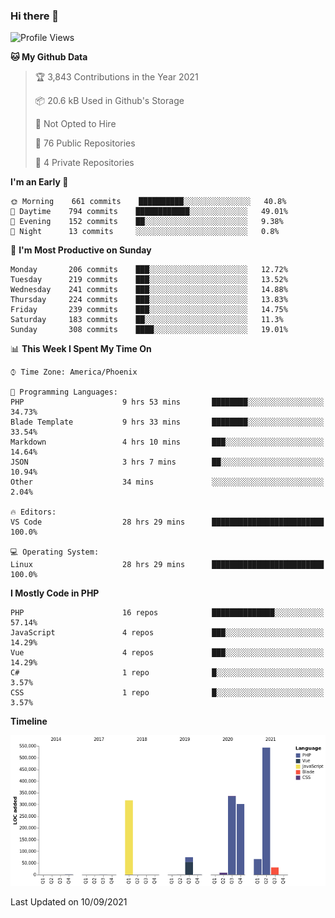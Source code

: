 ### Hi there 👋

<!--START_SECTION:waka-->
![Profile Views](http://img.shields.io/badge/Profile%20Views-5-blue)

**🐱 My Github Data** 

> 🏆 3,843 Contributions in the Year 2021
 > 
> 📦 20.6 kB Used in Github's Storage 
 > 
> 🚫 Not Opted to Hire
 > 
> 📜 76 Public Repositories 
 > 
> 🔑 4 Private Repositories  
 > 
**I'm an Early 🐤** 

```text
🌞 Morning    661 commits    ██████████░░░░░░░░░░░░░░░   40.8% 
🌆 Daytime    794 commits    ████████████░░░░░░░░░░░░░   49.01% 
🌃 Evening    152 commits    ██░░░░░░░░░░░░░░░░░░░░░░░   9.38% 
🌙 Night      13 commits     ░░░░░░░░░░░░░░░░░░░░░░░░░   0.8%

```
📅 **I'm Most Productive on Sunday** 

```text
Monday       206 commits    ███░░░░░░░░░░░░░░░░░░░░░░   12.72% 
Tuesday      219 commits    ███░░░░░░░░░░░░░░░░░░░░░░   13.52% 
Wednesday    241 commits    ███░░░░░░░░░░░░░░░░░░░░░░   14.88% 
Thursday     224 commits    ███░░░░░░░░░░░░░░░░░░░░░░   13.83% 
Friday       239 commits    ███░░░░░░░░░░░░░░░░░░░░░░   14.75% 
Saturday     183 commits    ██░░░░░░░░░░░░░░░░░░░░░░░   11.3% 
Sunday       308 commits    ████░░░░░░░░░░░░░░░░░░░░░   19.01%

```


📊 **This Week I Spent My Time On** 

```text
⌚︎ Time Zone: America/Phoenix

💬 Programming Languages: 
PHP                      9 hrs 53 mins       ████████░░░░░░░░░░░░░░░░░   34.73% 
Blade Template           9 hrs 33 mins       ████████░░░░░░░░░░░░░░░░░   33.54% 
Markdown                 4 hrs 10 mins       ███░░░░░░░░░░░░░░░░░░░░░░   14.64% 
JSON                     3 hrs 7 mins        ██░░░░░░░░░░░░░░░░░░░░░░░   10.94% 
Other                    34 mins             ░░░░░░░░░░░░░░░░░░░░░░░░░   2.04%

🔥 Editors: 
VS Code                  28 hrs 29 mins      █████████████████████████   100.0%

💻 Operating System: 
Linux                    28 hrs 29 mins      █████████████████████████   100.0%

```

**I Mostly Code in PHP** 

```text
PHP                      16 repos            ██████████████░░░░░░░░░░░   57.14% 
JavaScript               4 repos             ███░░░░░░░░░░░░░░░░░░░░░░   14.29% 
Vue                      4 repos             ███░░░░░░░░░░░░░░░░░░░░░░   14.29% 
C#                       1 repo              █░░░░░░░░░░░░░░░░░░░░░░░░   3.57% 
CSS                      1 repo              █░░░░░░░░░░░░░░░░░░░░░░░░   3.57%

```


**Timeline**

![Chart not found](https://raw.githubusercontent.com/mikebronner/mikebronner/master/charts/bar_graph.png) 


 Last Updated on 10/09/2021
<!--END_SECTION:waka-->

<!--
**mikebronner/mikebronner** is a ✨ _special_ ✨ repository because its `README.md` (this file) appears on your GitHub profile.

Here are some ideas to get you started:

- 🔭 I’m currently working on ...
- 🌱 I’m currently learning ...
- 👯 I’m looking to collaborate on ...
- 🤔 I’m looking for help with ...
- 💬 Ask me about ...
- 📫 How to reach me: ...
- 😄 Pronouns: ...
- ⚡ Fun fact: ...
-->
